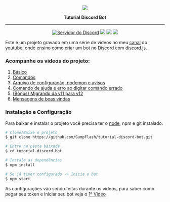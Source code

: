 <p align="center">
    <img src="https://yt3.ggpht.com/a/AATXAJx_w1yTgLhkYXUxNo4iIZHzIr5ls0sb9Jbm9A=s100-c-k-c0xffffffff-no-rj-mo">
    <p align="center"><b>Tutorial Discord Bot</b><p>
</p>

<hr>
<p align="center">
<a alt="Servidor do Discord">
    <a href="https://discord.gg/4GYN6bV"><img src="https://discordapp.com/api/guilds/330547455273992202/embed.png" alt="Servidor do Discord" /></a>
</a>
<a>
    <img src="https://img.shields.io/twitch/status/gumpflash?color=%23c9459b">
</a>
<a>
    <img src="https://img.shields.io/github/package-json/dependency-version/GumpFlash/tutorial-discord-bot/discord.js?color=%23c9459b">
</a>
<a alt="Contribuidores">
    <img src="https://img.shields.io/github/contributors/GumpFlash/tutorial-discord-bot?color=%23c9459b&label=contribuidores" >
</a>
</p>

Este é um projeto gravado em uma série de videos no meu [canal](https://www.youtube.com/gumpflash) do youtube, onde ensino como criar um bot no Discord com [discord.js](https://discord.js.org).

### Acompanhe os videos do projeto:
1. [Básico](https://www.youtube.com/watch?v=BVY8ufpHyuE)
2. [Comandos](https://www.youtube.com/watch?v=kr8xtfICHgI&t=550s)
3. [Arquivo de configuração, nodemon e avisos](https://www.youtube.com/watch?v=ba-voj6-4iM&t=48s)
4. [Comando de ajuda e erro ao digitar comando errado](https://www.youtube.com/watch?v=-F5hpbA5I_8)
5. [(Bônus) Migrando da v11 para v12](https://www.youtube.com/watch?v=-9zK1Pl-LaI)
6. [Mensagens de boas vindas](https://www.youtube.com/watch?v=rrNnvZ8NmJ0)

### Instalação e Configuração
Para baixar e instalar o projeto você precisa ter o [node](https://nodejs.org/en/), npm e git instalado.
```bash
# Clone/Baixe o projeto
$ git clone https://github.com/GumpFlash/tutorial-discord-bot.git

# Entre na pasta baixada
$ cd tutorial-discord-bot

# Instale as dependências
$ npm install

# Se já tiver configurado -> Inicia o bot
$ npm start
```

As configurações vão sendo feitas durante os videos, para saber como pegar seu token e iniciar seu bot veja o [1º Video](https://www.youtube.com/watch?v=BVY8ufpHyuE)
